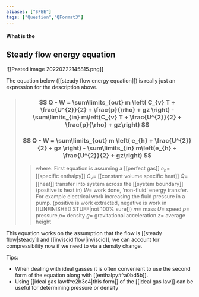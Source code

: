 ```yaml
---
aliases: ["SFEE"]
tags: ["Question","QFormat3"]
---
```


#### What is the
## Steady flow energy equation
![[Pasted image 20220222145815.png]]

The equation below ([[steady flow energy equation]]) is really just an expression for the description above.

> ### $$ Q - W = \sum\limits_{out} m \left( C_{v} T + \frac{U^{2}}{2} + \frac{p}{\rho} + gz \right) - \sum\limits_{in} m\left(C_{v} T + \frac{U^{2}}{2} + \frac{p}{\rho} + gz\right) $$ 
> ### $$ Q - W = \sum\limits_{out} m \left( e_{h} + \frac{U^{2}}{2} + gz \right) - \sum\limits_{in} m\left(e_{h} + \frac{U^{2}}{2} + gz\right) $$ 
>> where:
>> First equation is assuming a [[perfect gas]]
>> $e_{h}=$ [[specific enthalpy]]
>> $C_{v}=$ [[constant volume specific heat]]
>> $Q=$ [[heat]] transfer into system across the [[system boundary]] (positive is heat in)
>> $W=$ work done, ’non-fluid’ energy transfer. For example electrical work increasing the fluid pressure in a pump. (positive is work extracted, negative is work in [[UNFINISHED STUFF|not 100% sure]])
>> $m=$ mass
>> $U=$ speed
>> $p=$ pressure
>> $\rho=$ density
>> $g=$ gravitational acceleration
>> $z=$ average height


This equation works on the assumption that the flow is [[steady flow|steady]] and [[inviscid flow|inviscid]], we can account for compressibility now if we need to via a density change.  

Tips:
- When dealing with ideal gasses it is often convenient to use the second form of the equation along with [[enthalpy#^a0bd5b]].
- Using [[ideal gas law#^e2b3c4|this form]] of the [[ideal gas law]] can be useful for determining pressure or density 
